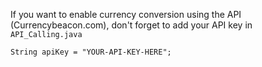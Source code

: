 If you want to enable currency conversion using the API (Currencybeacon.com), don't forget to add your API key in `API_Calling.java`

```
String apiKey = "YOUR-API-KEY-HERE";
```
